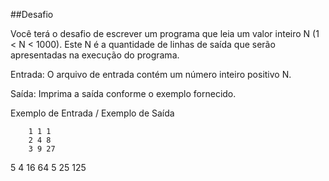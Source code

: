 
##Desafio

Você terá o desafio de escrever um programa que leia um valor inteiro N (1 < N < 1000). Este N é a quantidade de linhas de saída que serão apresentadas na execução do programa.

Entrada:
O arquivo de entrada contém um número inteiro positivo N.

Saída:
Imprima a saída conforme o exemplo fornecido.
 
Exemplo de Entrada / Exemplo de Saída

        1 1 1
        2 4 8
        3 9 27
5       4 16 64
        5 25 125